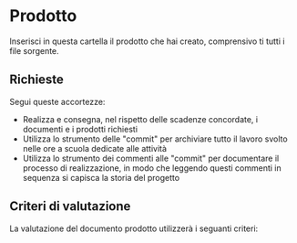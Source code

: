 # Prodotto

Inserisci in questa cartella il prodotto che hai creato, comprensivo ti tutti i file sorgente.

## Richieste
Segui queste accortezze:

- Realizza e consegna, nel rispetto delle scadenze concordate, i documenti e i prodotti richiesti
- Utilizza lo strumento delle "commit" per archiviare tutto il lavoro svolto nelle ore a scuola dedicate alle attività
- Utilizza lo strumento dei commenti alle "commit" per documentare il processo di realizzazione, in modo che leggendo questi commenti in sequenza si capisca la storia del progetto

## Criteri di valutazione

La valutazione del documento prodotto utilizzerà i seguanti criteri: